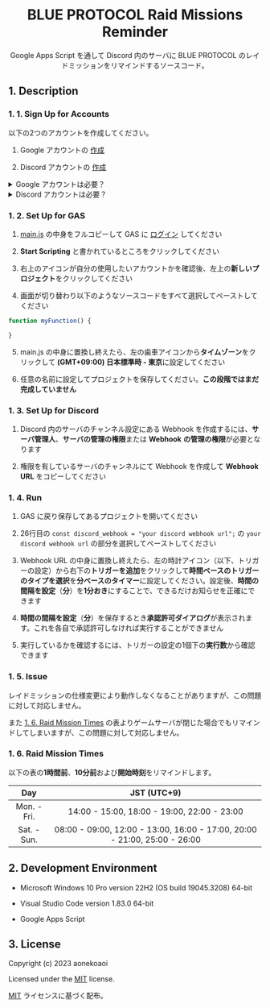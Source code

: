 <!--
  1. 過去に作成した README.md を基に作成する。
  2. 書き方を統一する。
  3. 英語の文章内に短縮形を使用しない。
  4. カラーコードは小文字英数字を使用する。
  5. 日本語の文章内に英単語を挿入するときは、半角スペースを英単語の前後に挿入する。またハイパーリンクも同様にする。
  6. 英語および日本語の語順のならびを意識する。しかし使用頻度の高い単語および、流れがおかしくなる単語はこの通りではない。
-->

<div align="center">
  <h1>BLUE PROTOCOL Raid Missions Reminder</h1>
  <p>Google Apps Script を通して Discord 内のサーバに BLUE PROTOCOL のレイドミッションをリマインドするソースコード。</p>
</div>

## 1. Description

### 1. 1. Sign Up for Accounts

以下の2つのアカウントを作成してください。

1. Google アカウントの [作成](https://accounts.google.com/signup/v2/createaccount?theme=glif&flowName=GlifWebSignIn&flowEntry=SignUp)

2. Discord アカウントの [作成](https://discord.com/register)

<details>
  <summary>Google アカウントは必要？</summary>

Google Apps Script（以下、GAS）を通して Discord 内のサーバのチャンネルにお知らせするため必要となります。

しかし JavaScript をデプロイできる環境をお持ちの方は Google アカウントを必要としません。

以降の説明では Google アカウントを作成済みの想定で進みます。

</details>

<details>
  <summary>Discord アカウントは必要？</summary>

Discord 内のサーバのチャンネル設定にある **Webhook** を使用してお知らせを受け取るため必要となります。

しかし Webhook の受け取りを受け入れられるアプリ等をお持ちの方は Discord アカウントを必要としません。

以降の説明では Discord アカウントを作成済みの想定で進みます。

</details>

### 1. 2. Set Up for GAS

1. [main.js](https://github.com/aonekoaoi/BPRaidMissionsReminder/blob/main/main.js) の中身をフルコピーして GAS に [ログイン](https://www.google.com/script/start/) してください

2. **Start Scripting** と書かれているところをクリックしてください

3. 右上のアイコンが自分の使用したいアカウントかを確認後、左上の**新しいプロジェクト**をクリックしてください

4. 画面が切り替わり以下のようなソースコードをすべて選択してペーストしてください

```JavaScript
function myFunction() {

}
```

5. main.js の中身に置換し終えたら、左の歯車アイコンから**タイムゾーン**をクリックして **(GMT+09:00) 日本標準時 - 東京**に設定してください

6. 任意の名前に設定してプロジェクトを保存してください。**この段階ではまだ完成していません**

### 1. 3. Set Up for Discord

1. Discord 内のサーバのチャンネル設定にある Webhook を作成するには、**サーバ管理人**、**サーバの管理の権限**または **Webhook** **の管理の権限**が必要となります

2. 権限を有しているサーバのチャンネルにて Webhook を作成して **Webhook URL** をコピーしてください

### 1. 4. Run

1. GAS に戻り保存してあるプロジェクトを開いてください

2. 26行目の `const discord_webhook = "your discord webhook url";` の `your discord webhook url` の部分を選択してペーストしてください

3. Webhook URL の中身に置換し終えたら、左の時計アイコン（以下、トリガーの設定）から右下の**トリガーを追加**をクリックして**時間ベースのトリガーのタイプを選択**を**分ベースのタイマー**に設定してください。設定後、**時間の間隔を設定**（**分**）を**1分おき**にすることで、できるだけお知らせを正確にできます

4. **時間の間隔を設定**（**分**）を保存するとき**承認許可ダイアログ**が表示されます。これを各自で承認許可しなければ実行することができません

5. 実行しているかを確認するには、トリガーの設定の1個下の**実行数**から確認できます

### 1. 5. Issue

レイドミッションの仕様変更により動作しなくなることがありますが、この問題に対して対応しません。

また [1. 6. Raid Mission Times](https://github.com/aonekoaoi/BPRaidMissionsReminder?tab=readme-ov-file#1-6-raid-mission-times) の表よりゲームサーバが閉じた場合でもリマインドしてしまいますが、この問題に対して対応しません。

### 1. 6. Raid Mission Times

以下の表の**1時間前**、**10分前**および**開始時刻**をリマインドします。

|Day|JST (UTC+9)|
|:---:|:---:|
|Mon. - Fri.|14:00 - 15:00, 18:00 - 19:00, 22:00 - 23:00|
|Sat. - Sun.|08:00 - 09:00, 12:00 - 13:00, 16:00 - 17:00, 20:00 - 21:00, 25:00 - 26:00|

## 2. Development Environment

- Microsoft Windows 10 Pro version 22H2 (OS build 19045.3208) 64-bit

- Visual Studio Code version 1.83.0 64-bit

- Google Apps Script

## 3. License

Copyright (c) 2023 aonekoaoi

Licensed under the [MIT](https://github.com/aonekoaoi/BPRaidMissionsReminder/blob/main/LICENSE.txt) license.

[MIT](https://github.com/aonekoaoi/BPRaidMissionsReminder/blob/main/LICENSE_ja.txt) ライセンスに基づく配布。
